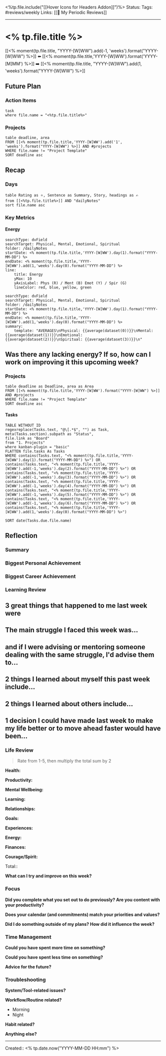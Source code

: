<%tp.file.include("[[Hover Icons for Headers Addon]]")%>
Status:
Tags: #reviews/weekly
Links: [[📆 My Periodic Reviews]]
___
# <% tp.file.title %>
[[<% moment(tp.file.title, "YYYY-[W]WW").add(-1, 'weeks').format("YYYY-[W]WW") %>]] ⬅️ [[<% moment(tp.file.title,'YYYY-[W]WW').format('YYYY-[M]MM') %>]] ➡️ [[<% moment(tp.file.title, "YYYY-[W]WW").add(1, 'weeks').format("YYYY-[W]WW") %>]]
## Future Plan
### Action Items
```dataview
task
where file.name = "<%tp.file.title%>"
```
### Projects
```dataview
table deadline, area
FROM [[<% moment(tp.file.title,'YYYY-[W]WW').add('1', 'weeks').format("YYYY-[W]WW") %>]] AND #projects
WHERE file.name != "Project Template"
SORT deadline asc
```
## Recap
### Days

```dataview
table Rating as ⭐, Sentence as Summary, Story, headings as ✍️
from [[<%tp.file.title%>]] AND "dailyNotes"
sort file.name asc
```
### Key Metrics
#### Energy
``` tracker
searchType: dvField
searchTarget: Physical, Mental, Emotional, Spiritual
folder: /dailyNotes
startDate: <% moment(tp.file.title,'YYYY-[W]WW').day(1).format("YYYY-MM-DD") %>
endDate: <% moment(tp.file.title,'YYYY-[W]WW').add(1,'weeks').day(0).format("YYYY-MM-DD") %>
line:
    title: Energy
    yMax: 10
    yAxisLabel: Phys (R) / Ment (B) Emot (Y) / Spir (G)
    lineColor: red, blue, yellow, green
```
```tracker
searchType: dvField
searchTarget: Physical, Mental, Emotional, Spiritual
folder: /dailyNotes
startDate: <% moment(tp.file.title,'YYYY-[W]WW').day(1).format("YYYY-MM-DD") %>
endDate: <% moment(tp.file.title,'YYYY-[W]WW').add(1,'weeks').day(0).format("YYYY-MM-DD") %>
summary:
    template: "AVERAGES\nPhysical: {{average(dataset(0))}}\nMental: {{average(dataset(1))}}\nEmotional: {{average(dataset(2))}}\nSpiritual: {{average(dataset(3))}}\n"
```

Was there any lacking energy? If so, how can I work on improving it this upcoming week?
- 

### Projects
```dataview
table deadline as Deadline, area as Area
FROM [[<% moment(tp.file.title,'YYYY-[W]WW').format("YYYY-[W]WW") %>]] AND #projects
WHERE file.name != "Project Template"
SORT deadline asc
```
#### Tasks
```dataview
TABLE WITHOUT ID 
regexreplace(Tasks.text, "@\[.*$", "") as Task,
meta(Tasks.section).subpath as "Status",
file.link as "Board"
from "1. Projects"
where kanban-plugin = "basic"
FLATTEN file.tasks As Tasks
WHERE contains(Tasks.text, "<% moment(tp.file.title,'YYYY-[W]WW').day(1).format("YYYY-MM-DD") %>") OR   
contains(Tasks.text, "<% moment(tp.file.title,'YYYY-[W]WW').add(-1,'weeks').day(2).format("YYYY-MM-DD") %>") OR 
contains(Tasks.text, "<% moment(tp.file.title,'YYYY-[W]WW').add(-1,'weeks').day(3).format("YYYY-MM-DD") %>") OR 
contains(Tasks.text, "<% moment(tp.file.title,'YYYY-[W]WW').add(-1,'weeks').day(4).format("YYYY-MM-DD") %>") OR 
contains(Tasks.text, "<% moment(tp.file.title,'YYYY-[W]WW').add(-1,'weeks').day(5).format("YYYY-MM-DD") %>") OR 
contains(Tasks.text, "<% moment(tp.file.title,'YYYY-[W]WW').add(-1,'weeks').day(6).format("YYYY-MM-DD") %>") OR contains(Tasks.text, "<% moment(tp.file.title,'YYYY-[W]WW').add(1,'weeks').day(0).format("YYYY-MM-DD") %>")

SORT date(Tasks.due.file.name)
```
## Reflection
### Summary

### Biggest Personal Achievement

### Biggest Career Achievement

### Learning Review
**3 great things that happened to me last week were**
- 

**The main struggle I faced this week was...**
- 

**and if I were advising or mentoring someone dealing with the same struggle, I'd advise them to...**
- 

**2 things I learned about myself this past week include...**
- 

**2 things I learned about others include...**
- 

**1 decision I could have made last week to make my life better or to move ahead faster would have been...**
- 

### Life Review
> Rate from 1-5, then multiply the total sum by 2

**Health:**

**Productivity:**

**Mental Wellbeing:**

**Learning:**

**Relationships:**

**Goals:**

**Experiences:**

**Energy:**

**Finances:**

**Courage/Spirit:**

Total:: 

**What can I try and improve on this week?**

### Focus
**Did you complete what you set out to do previously? Are you content with your productivity?**

**Does your calendar (and commitments) match your priorities and values?**

**Did I do something outside of my plans? How did it influence the week?**
### Time Management
**Could you have spent more time on something?**

**Could you have spent less time on something?**

**Advice for the future?**

### Troubleshooting
**System/Tool-related issues?**

**Workflow/Routine related?**
- Morning
- Night

**Habit related?**

**Anything else?**

___

Created:: <% tp.date.now("YYYY-MM-DD HH:mm") %>
